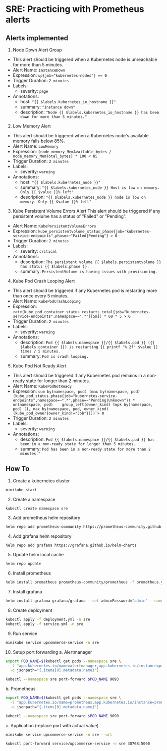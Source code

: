 # SRE: Practicing with Prometheus alerts

## Alerts implemented

1. Node Down Alert Group
- This alert should be triggered when a Kubernetes node is unreachable for more than 5 minutes.
- Alert Name: `InstanceDown`
- Expression: `up{job="kubernetes-nodes"} == 0`
- Trigger Duration: `2 minutes`
- Labels:
  - severity: `page`
- Annotations:
  - host: `"{{ $labels.kubernetes_io_hostname }}"`
  - summary: `"Instance down"`
  - description: `"Node {{ $labels.kubernetes_io_hostname }} has been down for more than 5 minutes."`

2. Low Memory Alert
- This alert should be triggered when a Kubernetes node's available memory falls below 85%.
- Alert Name: `LowMemory`
- Expression: `(node_memory_MemAvailable_bytes / node_memory_MemTotal_bytes) * 100 < 85`
- Trigger Duration: `2 minutes`
- Labels:
  - severity: `warning`
- Annotations:
  - host: `"{{ $labels.kubernetes_node }}"`
  - summary: `"{{ $labels.kubernetes_node }} Host is low on memory. Only {{ $value }}% left"`
  - description: `"{{ $labels.kubernetes_node }} node is low on memory. Only {{ $value }}% left"`

3. Kube Persistent Volume Errors Alert
This alert should be triggered if any persistent volume has a status of "Failed" or "Pending".
- Alert Name: `KubePersistentVolumeErrors`
- Expression: `kube_persistentvolume_status_phase{job="kubernetes-service-endpoints",phase=~"Failed|Pending"} > 0`
- Trigger Duration: `2 minutes`
- Labels:
  - severity: `critical`
- Annotations:
  - description: `The persistent volume {{ $labels.persistentvolume }} has status {{ $labels.phase }}.`
  - summary: `PersistentVolume is having issues with provisioning.`

4. Kube Pod Crash Looping Alert
- This alert should be triggered if any Kubernetes pod is restarting more than once every 5 minutes.
- Alert Name: `KubePodCrashLooping`
- Expression: `rate(kube_pod_container_status_restarts_total{job="kubernetes-service-endpoints",namespace=~".*"}[5m]) * 𝟼𝟶 * 𝟻 > 𝟶`
- Trigger Duration: `2 minutes`
- Labels:
  - severity: `warning`
- Annotations:
    - description: `Pod {{ $labels.namespace }}/{{ $labels.pod }} ({{ $labels.container }}) is restarting {{ printf "%.2f" $value }} times / 5 minutes.`
    - summary: `Pod is crash looping.`

5. Kube Pod Not Ready Alert
- This alert should be triggered if any Kubernetes pod remains in a non-ready state for longer than 2 minutes.
- Alert Name: `KubePodNotReady`
- Expression: `sum by(namespace, pod) (max by(namespace, pod) (kube_pod_status_phase{job="kubernetes-service-endpoints",namespace=~".*",phase=~"Pending|Unknown"}) * on(namespace, pod)    group_left(owner_kind) topk by(namespace, pod) (1, max by(namespace, pod, owner_kind) (kube_pod_owner{owner_kind!="Job"}))) > 0`
- Trigger Duration: `2 minutes`
- Labels:
  - severity: `warning`
- Annotations:
  - description: `Pod {{ $labels.namespace }}/{{ $labels.pod }} has been in a non-ready state for longer than 5 minutes.`
  - summary: `Pod has been in a non-ready state for more than 2 minutes."`

## How To

1. Create a kubernetes cluster
```sh
minikube start
```
2. Create a namespace
```
kubectl create namespace sre
```
3. Add prometheus helm repository
```sh
helm repo add prometheus-community https://prometheus-community.github.io/helm-charts
```
4. Add grafana helm repository
```sh
helm repo add grafana https://grafana.github.io/helm-charts
```
5. Update helm local cache
```sh
helm repo update
```
6. Install prometheus
```sh
helm install prometheus prometheus-community/prometheus -f prometheus.yml --namespace sre
```
7. Install grafana
```sh
helm install grafana grafana/grafana --set adminPassword="admin" --namespace sre
```
8. Create deployment
```sh
kubectl apply -f deployment.yml -n sre
kubectl apply -f service.yml -n sre
```
9. Run service
```sh
minikube service upcommerce-service -n sre
```
10. Setup port forwarding
  a. Alertmanager
```sh
export POD_NAME=$(kubectl get pods --namespace sre \
  -l "app.kubernetes.io/name=alertmanager,app.kubernetes.io/instance=prometheus" \
  -o jsonpath="{.items[0].metadata.name}")

kubectl --namespace sre port-forward $POD_NAME 9093
```
  b. Prometheus
```sh
export POD_NAME=$(kubectl get pods --namespace sre \
  -l "app.kubernetes.io/name=prometheus,app.kubernetes.io/instance=prometheus" \
  -o jsonpath="{.items[0].metadata.name}")

kubectl --namespace sre port-forward $POD_NAME 9090
```
  c. Application (replace port with actual value)
```sh
minikube service upcommerce-service -n sre --url

kubectl port-forward service/upcommerce-service -n sre 30768:5000
```



